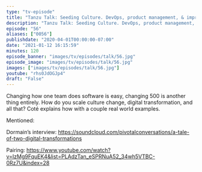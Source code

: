 ```yaml
---
type: "tv-episode"
title: "Tanzu Talk: Seeding Culture. DevOps, product management, & improving software in large organizations"
description: "Tanzu Talk: Seeding Culture. DevOps, product management, & improving software in large organizations"
episode: "56"
aliases: ["0056"]
publishdate: "2020-04-01T00:00:00-07:00"
date: "2021-01-12 16:15:59"
minutes: 120
episode_banner: "images/tv/episodes/talk/56.jpg"
episode_image: "images/tv/episodes/talk/56.jpg"
images: ["images/tv/episodes/talk/56.jpg"]
youtube: "rhs0JdOGJp4"
draft: "False"
---
```


Changing how one team does software is easy, changing 500 is another thing entirely. How do you scale culture change, digital transformation, and all that? Coté explains how with a couple real world examples.

Mentioned:

Dormain’s interview: https://soundcloud.com/pivotalconversations/a-tale-of-two-digital-transformations

Pairing: https://www.youtube.com/watch?v=IzMg9FquEK4&list=PLAdzTan_eSPRNuA52_34wh5VTBC-0Rz7U&index=28
